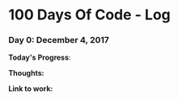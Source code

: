 # 100 Days Of Code - Log

### Day 0: December 4, 2017 

**Today's Progress**: 

**Thoughts:** 

**Link to work:** 

